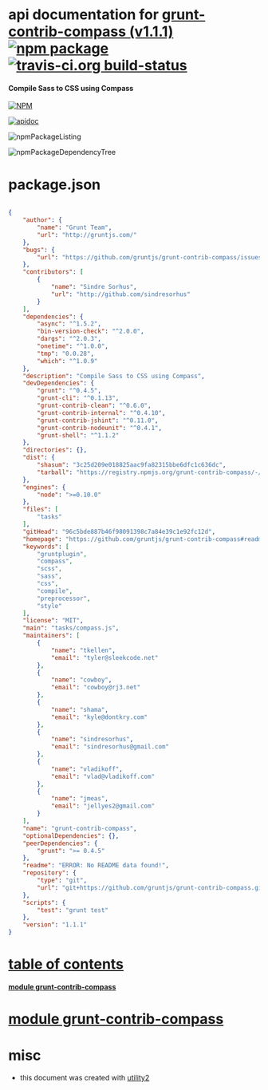 # api documentation for  [grunt-contrib-compass (v1.1.1)](https://github.com/gruntjs/grunt-contrib-compass#readme)  [![npm package](https://img.shields.io/npm/v/npmdoc-grunt-contrib-compass.svg?style=flat-square)](https://www.npmjs.org/package/npmdoc-grunt-contrib-compass) [![travis-ci.org build-status](https://api.travis-ci.org/npmdoc/node-npmdoc-grunt-contrib-compass.svg)](https://travis-ci.org/npmdoc/node-npmdoc-grunt-contrib-compass)
#### Compile Sass to CSS using Compass

[![NPM](https://nodei.co/npm/grunt-contrib-compass.png?downloads=true)](https://www.npmjs.com/package/grunt-contrib-compass)

[![apidoc](https://npmdoc.github.io/node-npmdoc-grunt-contrib-compass/build/screenCapture.buildNpmdoc.browser._2Fhome_2Ftravis_2Fbuild_2Fnpmdoc_2Fnode-npmdoc-grunt-contrib-compass_2Ftmp_2Fbuild_2Fapidoc.html.png)](https://npmdoc.github.io/node-npmdoc-grunt-contrib-compass/build..beta..travis-ci.org/apidoc.html)

![npmPackageListing](https://npmdoc.github.io/node-npmdoc-grunt-contrib-compass/build/screenCapture.npmPackageListing.svg)

![npmPackageDependencyTree](https://npmdoc.github.io/node-npmdoc-grunt-contrib-compass/build/screenCapture.npmPackageDependencyTree.svg)



# package.json

```json

{
    "author": {
        "name": "Grunt Team",
        "url": "http://gruntjs.com/"
    },
    "bugs": {
        "url": "https://github.com/gruntjs/grunt-contrib-compass/issues"
    },
    "contributors": [
        {
            "name": "Sindre Sorhus",
            "url": "http://github.com/sindresorhus"
        }
    ],
    "dependencies": {
        "async": "^1.5.2",
        "bin-version-check": "^2.0.0",
        "dargs": "^2.0.3",
        "onetime": "^1.0.0",
        "tmp": "0.0.28",
        "which": "^1.0.9"
    },
    "description": "Compile Sass to CSS using Compass",
    "devDependencies": {
        "grunt": "^0.4.5",
        "grunt-cli": "^0.1.13",
        "grunt-contrib-clean": "^0.6.0",
        "grunt-contrib-internal": "^0.4.10",
        "grunt-contrib-jshint": "^0.11.0",
        "grunt-contrib-nodeunit": "^0.4.1",
        "grunt-shell": "^1.1.2"
    },
    "directories": {},
    "dist": {
        "shasum": "3c25d209e018825aac9fa82315bbe6dfc1c636dc",
        "tarball": "https://registry.npmjs.org/grunt-contrib-compass/-/grunt-contrib-compass-1.1.1.tgz"
    },
    "engines": {
        "node": ">=0.10.0"
    },
    "files": [
        "tasks"
    ],
    "gitHead": "96c5bde887b46f98091398c7a84e39c1e92fc12d",
    "homepage": "https://github.com/gruntjs/grunt-contrib-compass#readme",
    "keywords": [
        "gruntplugin",
        "compass",
        "scss",
        "sass",
        "css",
        "compile",
        "preprocessor",
        "style"
    ],
    "license": "MIT",
    "main": "tasks/compass.js",
    "maintainers": [
        {
            "name": "tkellen",
            "email": "tyler@sleekcode.net"
        },
        {
            "name": "cowboy",
            "email": "cowboy@rj3.net"
        },
        {
            "name": "shama",
            "email": "kyle@dontkry.com"
        },
        {
            "name": "sindresorhus",
            "email": "sindresorhus@gmail.com"
        },
        {
            "name": "vladikoff",
            "email": "vlad@vladikoff.com"
        },
        {
            "name": "jmeas",
            "email": "jellyes2@gmail.com"
        }
    ],
    "name": "grunt-contrib-compass",
    "optionalDependencies": {},
    "peerDependencies": {
        "grunt": ">= 0.4.5"
    },
    "readme": "ERROR: No README data found!",
    "repository": {
        "type": "git",
        "url": "git+https://github.com/gruntjs/grunt-contrib-compass.git"
    },
    "scripts": {
        "test": "grunt test"
    },
    "version": "1.1.1"
}
```



# <a name="apidoc.tableOfContents"></a>[table of contents](#apidoc.tableOfContents)

#### [module grunt-contrib-compass](#apidoc.module.grunt-contrib-compass)



# <a name="apidoc.module.grunt-contrib-compass"></a>[module grunt-contrib-compass](#apidoc.module.grunt-contrib-compass)



# misc
- this document was created with [utility2](https://github.com/kaizhu256/node-utility2)

